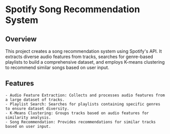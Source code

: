 # Spotify Song Recommendation System
## Overview

This project creates a song recommendation system using Spotify's API. It extracts diverse audio features from tracks, searches for genre-based playlists to build a comprehensive dataset, and employs K-means clustering to recommend similar songs based on user input.
## Features

    - Audio Feature Extraction: Collects and processes audio features from a large dataset of tracks.
    - Playlist Search: Searches for playlists containing specific genres to ensure dataset diversity.
    - K-Means Clustering: Groups tracks based on audio features for similarity analysis.
    - Song Recommendation: Provides recommendations for similar tracks based on user input.
